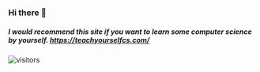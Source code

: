 ### Hi there 👋
##### I would recommend this site if you want to learn some computer science by yourself. https://teachyourselfcs.com/

![visitors](https://visitor-badge.laobi.icu/badge?page_id=wd30x/wd30x)
<!--
**wd30x/wd30x** is a ✨ _special_ ✨ repository because its `README.md` (this file) appears on your GitHub profile.

![Top Langs](https://github-readme-stats.vercel.app/api/top-langs/?username=wd30x&hide=perl)

Here are some ideas to get you started:

- 🔭 I’m currently working on ...
- 🌱 I’m currently learning ...
- 👯 I’m looking to collaborate on ...
- 🤔 I’m looking for help with ...
- 💬 Ask me about ...
- 📫 How to reach me: ...
- 😄 Pronouns: ...
- ⚡ Fun fact: ...
-->
